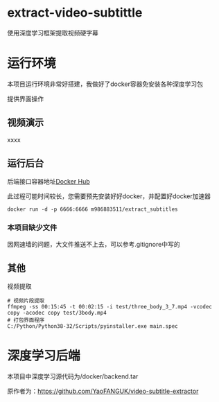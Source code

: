 # extract-video-subtittle
使用深度学习框架提取视频硬字幕





# 运行环境

本项目运行环境非常好搭建，我做好了docker容器免安装各种深度学习包

提供界面操作



## 视频演示

xxxx







## 运行后台

后端接口容器地址[Docker Hub](https://hub.docker.com/repository/docker/m986883511/extract_subtitles)

此过程可能时间较长，您需要预先安装好好docker，并配置好docker加速器

```shell
docker run -d -p 6666:6666 m986883511/extract_subtitles
```

### 本项目缺少文件
因网速墙的问题，大文件推送不上去，可以参考.gitignore中写的


## 其他
视频提取
```shell
# 视频片段提取
ffmpeg -ss 00:15:45 -t 00:02:15 -i test/three_body_3_7.mp4 -vcodec copy -acodec copy test/3body.mp4
# 打包界面程序
C:/Python/Python38-32/Scripts/pyinstaller.exe main.spec

```

# 深度学习后端
本项目中深度学习源代码为/docker/backend.tar

原作者为：https://github.com/YaoFANGUK/video-subtitle-extractor
